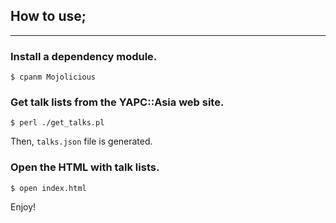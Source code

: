 ## How to use;

---

### Install a dependency module.

    $ cpanm Mojolicious

### Get talk lists from the YAPC::Asia web site.

    $ perl ./get_talks.pl

Then, `talks.json` file is generated.

### Open the HTML with talk lists.

    $ open index.html

Enjoy!

